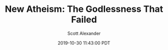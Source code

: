 ---
layout: podcast
title: "New Atheism: The Godlessness That Failed"
author: Scott Alexander
description: https://slatestarcodex.com/2019/10/30/new-atheism-the-godlessness-that-failed/
date: 2019-10-30 11:43:00 PDT
length: 7768732
duration: 1942
guid: new-atheism-the-godlessness-that-failed
---